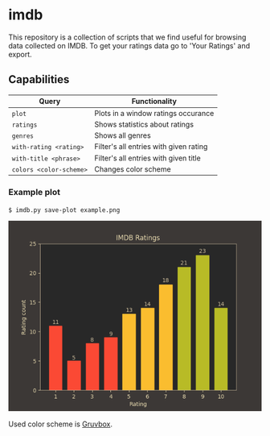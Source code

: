 # imdb

This repository is a collection of scripts that we find useful for browsing data collected on IMDB.
To get your ratings data go to 'Your Ratings' and export.

## Capabilities

| Query | Functionality |
| --- | --- |
| `plot` | Plots in a window ratings occurance |
| `ratings` | Shows statistics about ratings |
| `genres` | Shows all genres |
| `with-rating <rating>` | Filter's all entries with given rating |
| `with-title <phrase>` | Filter's all entries with given title |
| `colors <color-scheme>` | Changes color scheme |

### Example plot
```
$ imdb.py save-plot example.png
```
![picture of example plot](./example.png)

Used color scheme is [Gruvbox](https://github.com/morhetz/gruvbox).
